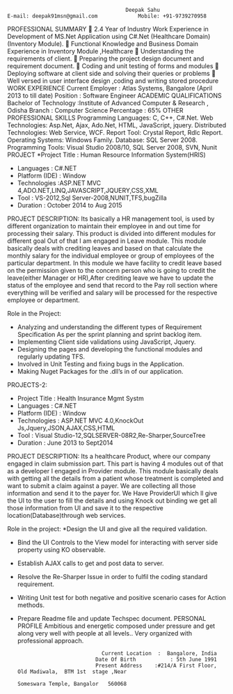                                           Deepak Sahu                                                                                                                              E-mail: deepak91msn@gmail.com             Mobile: +91-9739270958
PROFESSIONAL SUMMARY
	2.4 Year of Industry Work Experience in Development of  MS.Net Application using C#.Net 
    (Healthcare Domain)  (Inventory   Module).
	Functional Knowledge and Business Domain Experience in Inventory Module ,Healthcare
	Understanding the requirements of client.
	Preparing the project design document and requirement document.
	Coding and unit testing of forms and modules
	Deploying software at client side and solving their queries or problems
	Well versed in user interface design ,coding and writing stored procedure
WORK EXPERIENCE
Current Employer	: Atlas Systems, Bangalore (April 2013 to  till date)
Position		: Software Engineer
ACADEMIC QUALIFICATIONS
   Bachelor of Technology      :Institute of Advanced Computer & Research , Odisha
                                  Branch       : Computer Science
          Percentage       : 65%
OTHER PROFESSIONAL SKILLS
Programming Languages:  C, C++, C#.Net.
Web Technologies: Asp.Net, Ajax, Ado.Net, HTML, JavaScript, jquery.	
Distributed Technologies: Web Service, WCF.
Report Tool: Crystal Report, Rdlc Report.
Operating Systems: Windows Family.
Database:  SQL Server 2008.
Programming Tools: Visual Studio 2008/10, SQL Server 2008, SVN, Nunit
 PROJECT
*Project Title : Human Resource Information System(HRIS) 
* Languages : C#.NET
* Platform (IDE) : Window
* Technologies :ASP.NET MVC 4,ADO.NET,LINQ,JAVASCRIPT,JQUERY,CSS,XML
* Tool : VS-2012,Sql Server-2008,NUNIT,TFS,bugZilla
*  Duration : October 2014 to Aug 2015

PROJECT DESCRIPTION:
Its basically a HR management tool, is used by different organization to maintain their employee in and out time for processing their salary. This product is divided into different modules for different goal Out of that I am engaged in Leave module. This module basically deals with crediting leaves and based on that calculate the monthly salary for the individual employee or group of employees of the particular department. In this module we have facility to credit leave based on the permission given to the concern person who is going to credit the leave(either Manager or HR),After crediting leave we have to update the status of the employee and send that record to the Pay roll section where everything will be verified and salary will be processed for the respective employee or department.

Role in the Project:
* Analyzing and understanding the different types of Requirement Specification As per the sprint planning and sprint backlog item.
* Implementing Client side validations using JavaScript, Jquery.
* Designing the pages and developing the functional modules and regularly updating TFS.
* Involved in Unit Testing and fixing bugs in the Application.
* Making Nuget Packages for the .dll’s in of our application.

PROJECTS-2:
* Project Title : Health Insurance Mgmt Systm
* Languages : C#.NET
* Platform (IDE) : Window
* Technologies : ASP.NET MVC 4.0,KnockOut Js,Jquery,JSON,AJAX,CSS,HTML
* Tool : Visual Studio-12,SQLSERVER-08R2,Re-Sharper,SourceTree
* Duration : June 2013 to Sept2014 

PROJECT DESCRIPTION:
Its a healthcare Product, where our company engaged in claim submission part. This part is having 4 modules out of that as a developer I engaged in Provider module. This module basically deals with getting all the details from a patient whose treatment is completed and want to submit a claim against a payer. We are collecting all those information and send it to the payer for. We Have ProviderUI which ll give the UI to the user to fill the details and using Knock out binding we get all those information from UI and save it to the respective location(Database)through web services.

Role in the project:
*Design the UI and give all the required validation.
* Bind the UI Controls to the View model for interacting with server side property using KO observable.
* Establish AJAX calls to get and post data to server.
* Resolve the Re-Sharper Issue in order to fulfil the coding standard requirement.
* Writing Unit test for both negative and positive scenario cases for Action methods.
* Prepare Readme file and update Techspec document.
PERSONAL PROFILE
Ambitious and energetic composed under pressure and get along very well with people at all levels.. Very organized with professional approach.

                                 Current Location  :  Bangalore, India  
                               Date Of Birth           : 5th June 1991
                               Present Address    :#214/A First Floor, Old Madiwala,  BTM 1st  stage ,Near                                    
                                                                     Someswara Temple, Bangalor   560068


